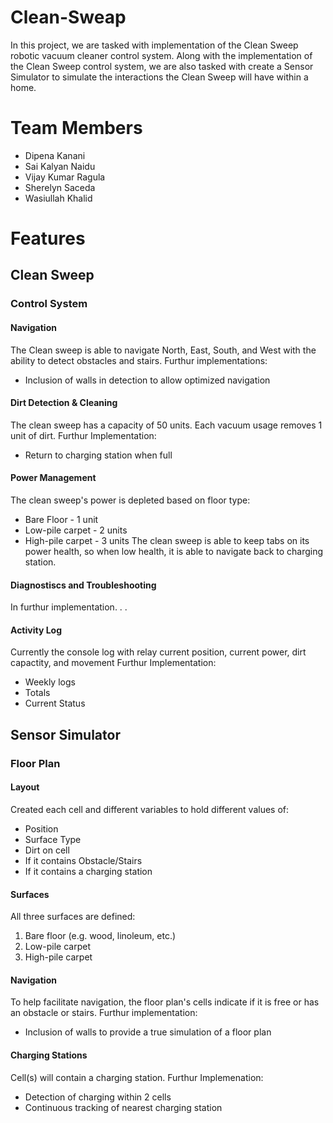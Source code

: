 # Clean-Sweap
In this project, we are tasked with implementation of the Clean Sweep robotic vacuum cleaner control system. Along with the implementation of the Clean Sweep control system, we are also tasked with create a Sensor Simulator to simulate the interactions the Clean Sweep will have within a home.
# Team Members
* Dipena Kanani
* Sai Kalyan Naidu
* Vijay Kumar Ragula
* Sherelyn Saceda
* Wasiullah Khalid
# Features
## Clean Sweep
### Control System
#### Navigation
The Clean sweep is able to navigate North, East, South, and West with the ability to detect obstacles and stairs.
Furthur implementations: 
* Inclusion of walls in detection to allow optimized navigation
#### Dirt Detection & Cleaning
The clean sweep has a capacity of 50 units. Each vacuum usage removes 1 unit of dirt.
Furthur Implementation: 
* Return to charging station when full
#### Power Management
The clean sweep's power is depleted based on floor type:
* Bare Floor - 1 unit
* Low-pile carpet - 2 units
* High-pile carpet - 3 units
The clean sweep is able to keep tabs on its power health, so when low health, it is able to navigate back to charging station.
#### Diagnostiscs and Troubleshooting
In furthur implementation. . .
#### Activity Log
Currently the console log with relay current position, current power, dirt capactity, and movement
Furthur Implementation:
* Weekly logs
* Totals
* Current Status
## Sensor Simulator
### Floor Plan
#### Layout
Created each cell and different variables to hold different values of:
* Position
* Surface Type
* Dirt on cell
* If it contains Obstacle/Stairs
* If it contains a charging station
#### Surfaces
All three surfaces are defined:
1. Bare floor (e.g. wood, linoleum, etc.)
2. Low-pile carpet
3. High-pile carpet
#### Navigation
To help facilitate navigation, the floor plan's cells indicate if it is free or has an obstacle or stairs.
Furthur implementation: 
* Inclusion of walls to provide a true simulation of a floor plan
#### Charging Stations
Cell(s) will contain a charging station. 
Furthur Implemenation: 
* Detection of charging within 2 cells
* Continuous tracking of nearest charging station
